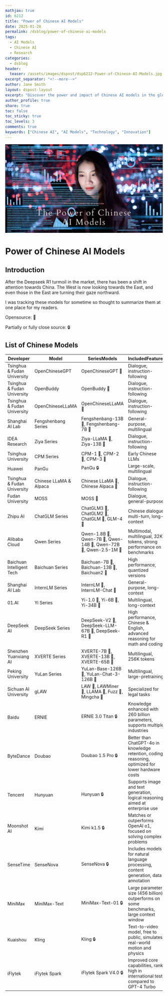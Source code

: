 ```yaml
---
mathjax: true
id: 6212
title: "Power of Chinese AI Models"
date: 2025-01-28
permalink: /dsblog/power-of-chinese-ai-models
tags:
  - AI Models
  - Chinese AI
  - Research
categories:
  - dsblog
header:
  teaser: /assets/images/dspost/dsp6212-Power-of-Chinese-AI-Models.jpg
excerpt_separator: "<!--more-->"
author: Jane Smith
layout: dspost-layout
excerpt: "Discover the power and impact of Chinese AI models in the global landscape of artificial intelligence."
author_profile: true
share: true
toc: false
toc_sticky: true
toc_levels: 3
comments: true
keywords: ["Chinese AI", "AI Models", "Technology", "Innovation"]
---
```


![Power of Chinese AI Models](/assets/images/dspost/dsp6212-Power-of-Chinese-AI-Models.jpg)

# Power of Chinese AI Models

## Introduction
After the Deepseek R1 turmoil in the market, there has been a shift in attention towards China. The West is now looking towards the East, and even those in the East are turning their gaze northward.

I was tracking these models for sometime so thought to summarize them at one place for my readers.

Opensource: 🚀

Partially or fully close source: 🔒

## List of Chinese Models

| Developer | Model | SeriesModels | IncludedFeatures
| --- | --- | --- | --- 
| Tsinghua &amp; Fudan University| OpenChineseGPT| OpenChineseGPT 🚀| Dialogue, instruction-following
| Tsinghua &amp; Fudan University| OpenBuddy| OpenBuddy 🚀| Dialogue, instruction-following
| Tsinghua &amp; Fudan University| OpenChineseLLaMA| OpenChineseLLaMA 🚀| Dialogue, instruction-following
| Shanghai AI Lab| Fengshenbang Series| Fengshenbang-13B 🚀, Fengshenbang-7B 🚀| General-purpose, multilingual
| IDEA Research| Ziya Series| Ziya-LLaMA 🚀, Ziya-13B 🚀| Dialogue, instruction-following
| Tsinghua University| CPM Series| CPM-1 🚀, CPM-2 🚀, CPM-3 🚀| Early Chinese LLMs
| Huawei| PanGu| PanGu 🔒| Large-scale, multilingual
| Tsinghua &amp; Fudan University| Chinese LLaMA &amp; Alpaca| Chinese LLaMA 🚀, Chinese Alpaca 🚀| Dialogue, instruction-following
| Fudan University| MOSS| MOSS 🚀| Dialogue, general-purpose
| Zhipu AI| ChatGLM Series| ChatGLM3 🚀, ChatGLM2 🚀, ChatGLM 🚀, GLM-4 🚀| Chinese dialogue, multi-turn, long-context
| Alibaba Cloud| Qwen Series| Qwen-1.8B 🚀, Qwen-7B 🚀, Qwen-14B 🚀, Qwen-72B 🚀, Qwen-2.5-1M 🚀| Multimodal, multilingual, 32K tokens, strong performance on benchmarks
| Baichuan Intelligent Tech| Baichuan Series| Baichuan-7B 🚀, Baichuan-13B 🚀, Baichuan2 🚀| High performance, quantized versions
| Shanghai AI Lab| InternLM Series| InternLM 🚀, InternLM-Chat 🚀| General-purpose, long-context
| 01.AI| Yi Series| Yi-1.0 🚀, Yi-6B 🚀, Yi-34B 🚀| Multilingual, long-context
| DeepSeek AI| DeepSeek Series| DeepSeek-V2 🚀, DeepSeek-LLM-67B 🚀, DeepSeek-R1 🚀| High performance, Chinese &amp; English, advanced reasoning for math and coding
| Shenzhen Yuanxiang AI| XVERTE Series| XVERTE-7B 🚀, XVERTE-13B 🚀, XVERTE-65B 🚀| Multilingual, 256K tokens
| Peking University| YuLan Series| YuLan-Base-126B 🚀, YuLan-Chat-3-126B 🚀| Multilingual, large-pretraining
| Sichuan AI University| gLAW| LAW 🚀, LAWMiner 🚀, LLAMA 🚀, Fuzz 🚀, Mingcha 🚀| Specialized for legal tasks
| Baidu| ERNIE| ERNIE 3.0 Titan 🔒| Knowledge enhanced with 260 billion parameters, supports multiple industries
| ByteDance| Doubao| Doubao 1.5 Pro 🔒| Better than ChatGPT-4o in knowledge retention, coding, reasoning, optimized for lower hardware costs
| Tencent| Hunyuan| Hunyuan 🔒| Supports image and text generation, logical reasoning, aimed at enterprise use
| Moonshot AI| Kimi| Kimi k1.5 🔒| Matches or outperforms OpenAI o1, focused on solving complex problems
| SenseTime| SenseNova| SenseNova 🔒| Includes models for natural language processing, content generation, data annotation
| MiniMax| MiniMax-Text| MiniMax-Text-01 🔒| Large parameter size (456 billion), outperforms on some benchmarks, large context window
| Kuaishou| Kling| Kling 🔒| Text-to-video model, free to public, simulates real-world motion and physics
| iFlytek| iFlytek Spark| iFlytek Spark V4.0 🔒| Improved core capabilities, ranks high in international tests compared to GPT-4 Turbo